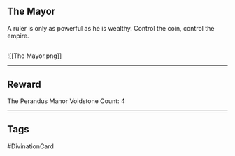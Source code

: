 ## The Mayor
A ruler is only as powerful as he is wealthy. 
Control the coin, control the empire.
## 
![[The Mayor.png]]

---
## Reward
The Perandus Manor
Voidstone Count: 4

---
## Tags
#DivinationCard